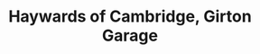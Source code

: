 ---
title: "Haywards of Cambridge, Girton Garage"
url: /cambridge/haywards-of-cambridge-girton-garage/
shop: Motorrad
---